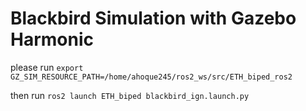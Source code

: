# Blackbird Simulation with Gazebo Harmonic

please run `export GZ_SIM_RESOURCE_PATH=/home/ahoque245/ros2_ws/src/ETH_biped_ros2`

then run `ros2 launch ETH_biped blackbird_ign.launch.py`
